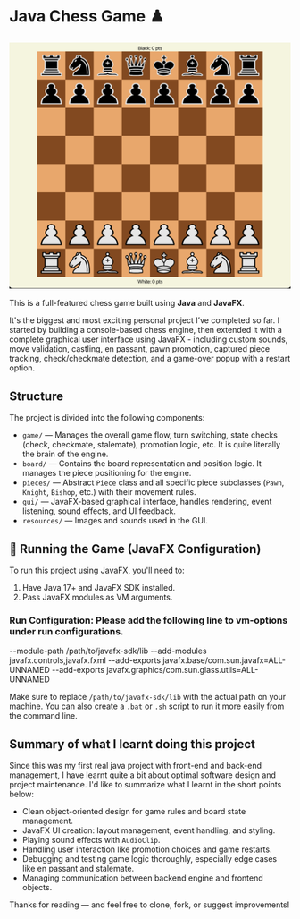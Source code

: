 # Java Chess Game ♟️

![Chess Board](/images/chess_board.png)

This is a full-featured chess game built using **Java** and **JavaFX**.

It's the biggest and most exciting personal project I’ve completed so far. I started by building a console-based chess engine, then extended it with a complete graphical user interface using JavaFX - including custom sounds, move validation, castling, en passant, pawn promotion, captured piece tracking, check/checkmate detection, and a game-over popup with a restart option.

## Structure

The project is divided into the following components:

- `game/` — Manages the overall game flow, turn switching, state checks (check, checkmate, stalemate), promotion logic, etc. It is quite literally the brain of the engine. 
- `board/` — Contains the board representation and position logic. It manages the piece positioning for the engine. 
- `pieces/` — Abstract `Piece` class and all specific piece subclasses (`Pawn`, `Knight`, `Bishop`, etc.) with their movement rules.
- `gui/` — JavaFX-based graphical interface, handles rendering, event listening, sound effects, and UI feedback.
- `resources/` — Images and sounds used in the GUI.

## 🚀 Running the Game (JavaFX Configuration)

To run this project using JavaFX, you'll need to:

1. Have Java 17+ and JavaFX SDK installed.
2. Pass JavaFX modules as VM arguments.

### Run Configuration: Please add the following line to vm-options under run configurations. 

--module-path /path/to/javafx-sdk/lib --add-modules javafx.controls,javafx.fxml --add-exports javafx.base/com.sun.javafx=ALL-UNNAMED --add-exports javafx.graphics/com.sun.glass.utils=ALL-UNNAMED

Make sure to replace `/path/to/javafx-sdk/lib` with the actual path on your machine.
You can also create a `.bat` or `.sh` script to run it more easily from the command line.

## Summary of what I learnt doing this project
Since this was my first real java project with front-end and back-end management, I have learnt quite a bit about optimal software design and project maintenance. 
I'd like to summarize what I learnt in the short points below:

- Clean object-oriented design for game rules and board state management.
- JavaFX UI creation: layout management, event handling, and styling.
- Playing sound effects with `AudioClip`.
- Handling user interaction like promotion choices and game restarts.
- Debugging and testing game logic thoroughly, especially edge cases like en passant and stalemate.
- Managing communication between backend engine and frontend objects.

Thanks for reading — and feel free to clone, fork, or suggest improvements!

